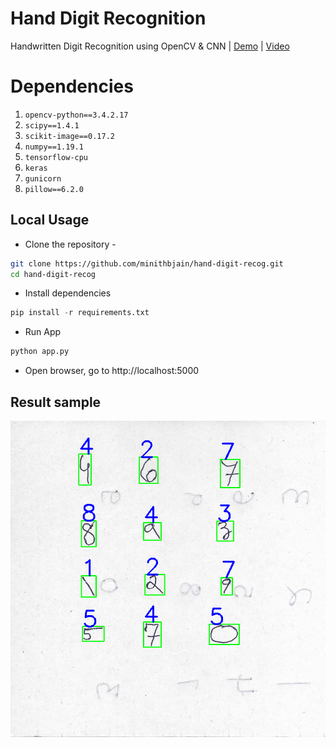 # Hand Digit Recognition
Handwritten Digit Recognition using OpenCV & CNN | [Demo](https://hand-digit-recog.herokuapp.com/) | [Video](https://drive.google.com/file/d/1qyqxktRFp_0fYvHLOq11HHdX5y0w7jR0/view)

# Dependencies
1. `opencv-python==3.4.2.17`
2. `scipy==1.4.1`
3. `scikit-image==0.17.2`
4. `numpy==1.19.1`
5. `tensorflow-cpu`
6. `keras`
7. `gunicorn`
8. `pillow==6.2.0`

## Local Usage 

* Clone the repository - 
```bash
git clone https://github.com/minithbjain/hand-digit-recog.git
cd hand-digit-recog
```
* Install dependencies
```python
pip install -r requirements.txt
```
* Run App
```python
python app.py
```
* Open browser, go to  http://localhost:5000

## Result sample
![sample result](test_output/out1.png)